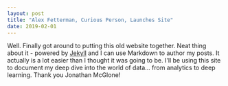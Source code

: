 ```yaml
---
layout: post
title: "Alex Fetterman, Curious Person, Launches Site"
date: 2019-02-01
---
```


Well. Finally got around to putting this old website together. Neat thing about it - powered 
by [Jekyll](http://jekyllrb.com) and I can use Markdown to author my posts. It actually is a 
lot easier than I thought it was going to be. I'll be using this site to document my deep dive
into the world of data... from analytics to deep learning. Thank you Jonathan McGlone!
